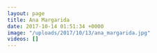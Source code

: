 ```yaml
---
layout: page
title: Ana Margarida
date: 2017-10-14 01:51:34 +0000
image: "/uploads/2017/10/13/ana_margarida.jpg"
videos: []
---
```

